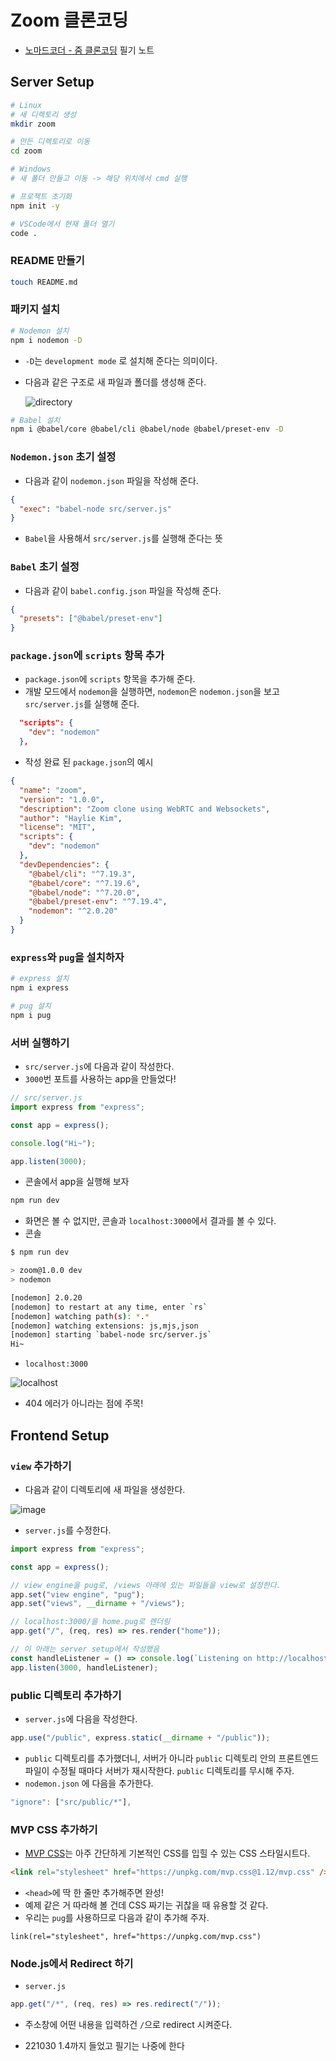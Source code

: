 # Zoom 클론코딩

- [노마드코더 - 줌 클론코딩](https://nomadcoders.co/noom/lobby) 필기 노트

## Server Setup

```bash
# Linux
# 새 디렉토리 생성
mkdir zoom

# 만든 디렉토리로 이동
cd zoom

# Windows
# 새 폴더 만들고 이동 -> 해당 위치에서 cmd 실행

# 프로젝트 초기화
npm init -y
```

```bash
# VSCode에서 현재 폴더 열기
code .
```

### README 만들기

```bash
touch README.md
```

### 패키지 설치

```bash
# Nodemon 설치
npm i nodemon -D
```

- `-D`는 `development mode` 로 설치해 준다는 의미이다.
- 다음과 같은 구조로 새 파일과 폴더를 생성해 준다.

  ![directory](https://user-images.githubusercontent.com/25563077/198792178-6ec2d3ee-1a27-43b8-89e5-b0e499cec874.png)

```bash
# Babel 설치
npm i @babel/core @babel/cli @babel/node @babel/preset-env -D
```

### `Nodemon.json` 초기 설정

- 다음과 같이 `nodemon.json` 파일을 작성해 준다.

```json
{
  "exec": "babel-node src/server.js"
}
```

- `Babel`을 사용해서 `src/server.js`를 실행해 준다는 뜻

### `Babel` 초기 설정

- 다음과 같이 `babel.config.json` 파일을 작성해 준다.

```json
{
  "presets": ["@babel/preset-env"]
}
```

### `package.json`에 `scripts` 항목 추가

- `package.json`에 `scripts` 항목을 추가해 준다.
- 개발 모드에서 `nodemon`을 실행하면, `nodemon`은 `nodemon.json`을 보고 `src/server.js`를 실행해 준다.

```json
  "scripts": {
    "dev": "nodemon"
  },
```

- 작성 완료 된 `package.json`의 예시

```json
{
  "name": "zoom",
  "version": "1.0.0",
  "description": "Zoom clone using WebRTC and Websockets",
  "author": "Haylie Kim",
  "license": "MIT",
  "scripts": {
    "dev": "nodemon"
  },
  "devDependencies": {
    "@babel/cli": "^7.19.3",
    "@babel/core": "^7.19.6",
    "@babel/node": "^7.20.0",
    "@babel/preset-env": "^7.19.4",
    "nodemon": "^2.0.20"
  }
}
```

### `express`와 `pug`을 설치하자

```bash
# express 설치
npm i express

# pug 설치
npm i pug
```

### 서버 실행하기

- `src/server.js`에 다음과 같이 작성한다.
- `3000`번 포트를 사용하는 app을 만들었다!

```javascript
// src/server.js
import express from "express";

const app = express();

console.log("Hi~");

app.listen(3000);
```

- 콘솔에서 app을 실행해 보자

```bash
npm run dev
```

- 화면은 볼 수 없지만, 콘솔과 `localhost:3000`에서 결과를 볼 수 있다.
- 콘솔

```bash
$ npm run dev

> zoom@1.0.0 dev
> nodemon

[nodemon] 2.0.20
[nodemon] to restart at any time, enter `rs`
[nodemon] watching path(s): *.*
[nodemon] watching extensions: js,mjs,json
[nodemon] starting `babel-node src/server.js`
Hi~
```

- `localhost:3000`

![localhost](https://user-images.githubusercontent.com/25563077/198802069-f692e740-e915-4fa1-8443-42b8ed7ec710.png)

- 404 에러가 아니라는 점에 주목!

## Frontend Setup

### `view` 추가하기

- 다음과 같이 디렉토리에 새 파일을 생성한다.

![image](https://user-images.githubusercontent.com/25563077/198827450-7e2864db-7820-4fd5-9de4-989890e19d3a.png)

- `server.js`를 수정한다.

```javascript
import express from "express";

const app = express();

// view engine을 pug로, /views 아래에 있는 파일들을 view로 설정한다.
app.set("view engine", "pug");
app.set("views", __dirname + "/views");

// localhost:3000/을 home.pug로 렌더링
app.get("/", (req, res) => res.render("home"));

// 이 아래는 server setup에서 작성했음
const handleListener = () => console.log(`Listening on http://localhost:3000`);
app.listen(3000, handleListener);
```

### public 디렉토리 추가하기

- `server.js`에 다음을 작성한다.

```javascript
app.use("/public", express.static(__dirname + "/public"));
```

- `public` 디렉토리를 추가했더니, 서버가 아니라 `public` 디렉토리 안의 프론트엔드 파일이 수정될 때마다 서버가 재시작한다. `public` 디렉토리를 무시해 주자.
- `nodemon.json` 에 다음을 추가한다.

```javascript
"ignore": ["src/public/*"],
```

### MVP CSS 추가하기

- [MVP CSS](https://andybrewer.github.io/mvp/)는 아주 간단하게 기본적인 CSS를 입힐 수 있는 CSS 스타일시트다.

```html
<link rel="stylesheet" href="https://unpkg.com/mvp.css@1.12/mvp.css" />
```

- `<head>`에 딱 한 줄만 추가해주면 완성!
- 예제 같은 거 따라해 볼 건데 CSS 짜기는 귀찮을 때 유용할 것 같다.
- 우리는 `pug`를 사용하므로 다음과 같이 추가해 주자.

```
link(rel="stylesheet", href="https://unpkg.com/mvp.css")
```

### Node.js에서 Redirect 하기

- `server.js`

```javascript
app.get("/*", (req, res) => res.redirect("/"));
```

- 주소창에 어떤 내용을 입력하건 `/`으로 redirect 시켜준다.

- 221030 1.4까지 들었고 필기는 나중에 한다
